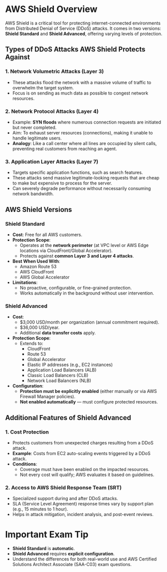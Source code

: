 # AWS Shield Overview

AWS Shield is a critical tool for protecting internet-connected environments from Distributed Denial of Service (DDoS) attacks. It comes in two versions: **Shield Standard** and **Shield Advanced**, offering varying levels of protection.

## Types of DDoS Attacks AWS Shield Protects Against

### 1. **Network Volumetric Attacks (Layer 3)**

- These attacks flood the network with a massive volume of traffic to overwhelm the target system.
- Focus is on sending as much data as possible to congest network resources.

### 2. **Network Protocol Attacks (Layer 4)**

- Example: **SYN floods** where numerous connection requests are initiated but never completed.
- Aim: To exhaust server resources (connections), making it unable to handle legitimate users.
- **Analogy**: Like a call center where all lines are occupied by silent calls, preventing real customers from reaching an agent.

### 3. **Application Layer Attacks (Layer 7)**

- Targets specific application functions, such as search features.
- These attacks send massive legitimate-looking requests that are cheap to make but expensive to process for the server.
- Can severely degrade performance without necessarily consuming network bandwidth.

## AWS Shield Versions

### Shield Standard

- **Cost**: Free for all AWS customers.
- **Protection Scope**:
  - Operates at the **network perimeter** (at VPC level or AWS Edge locations via CloudFront/Global Accelerator).
  - Protects against **common Layer 3 and Layer 4 attacks**.
- **Best When Used With**:
  - Amazon Route 53
  - AWS CloudFront
  - AWS Global Accelerator
- **Limitations**:
  - No proactive, configurable, or fine-grained protection.
  - Works automatically in the background without user intervention.

### Shield Advanced

- **Cost**:
  - $3,000 USD/month per organization (annual commitment required).
  - $36,000 USD/year.
  - Additional **data transfer costs** apply.
- **Protection Scope**:
  - Extends to:
    - CloudFront
    - Route 53
    - Global Accelerator
    - Elastic IP addresses (e.g., EC2 instances)
    - Application Load Balancers (ALB)
    - Classic Load Balancers (CLB)
    - Network Load Balancers (NLB)
- **Configuration**:
  - **Protection must be explicitly enabled** (either manually or via AWS Firewall Manager policies).
  - **Not enabled automatically** — must configure protected resources.

## Additional Features of Shield Advanced

### 1. **Cost Protection**

- Protects customers from unexpected charges resulting from a DDoS attack.
- **Example**: Costs from EC2 auto-scaling events triggered by a DDoS attack.
- **Conditions**:
  - Coverage must have been enabled on the impacted resources.
  - Not every cost will qualify; AWS evaluates it based on guidelines.

### 2. **Access to AWS Shield Response Team (SRT)**

- Specialized support during and after DDoS attacks.
- SLA (Service Level Agreement) response times vary by support plan (e.g., 15 minutes to 1 hour).
- Helps in attack mitigation, incident analysis, and post-event reviews.

# Important Exam Tip

- **Shield Standard** is **automatic**.
- **Shield Advanced** requires **explicit configuration**.
- Understand the differences for both real-world use and AWS Certified Solutions Architect Associate (SAA-C03) exam questions.
